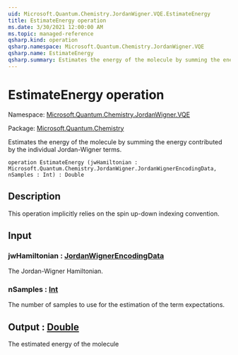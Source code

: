```yaml
---
uid: Microsoft.Quantum.Chemistry.JordanWigner.VQE.EstimateEnergy
title: EstimateEnergy operation
ms.date: 3/30/2021 12:00:00 AM
ms.topic: managed-reference
qsharp.kind: operation
qsharp.namespace: Microsoft.Quantum.Chemistry.JordanWigner.VQE
qsharp.name: EstimateEnergy
qsharp.summary: Estimates the energy of the molecule by summing the energy contributed by the individual Jordan-Wigner terms.
---
```


# EstimateEnergy operation

Namespace: [Microsoft.Quantum.Chemistry.JordanWigner.VQE](xref:Microsoft.Quantum.Chemistry.JordanWigner.VQE)

Package: [Microsoft.Quantum.Chemistry](https://nuget.org/packages/Microsoft.Quantum.Chemistry)


Estimates the energy of the molecule by summing the energy contributed by the individual Jordan-Wigner terms.

```qsharp
operation EstimateEnergy (jwHamiltonian : Microsoft.Quantum.Chemistry.JordanWigner.JordanWignerEncodingData, nSamples : Int) : Double
```


## Description

This operation implicitly relies on the spin up-down indexing convention.

## Input

### jwHamiltonian : [JordanWignerEncodingData](xref:Microsoft.Quantum.Chemistry.JordanWigner.JordanWignerEncodingData)

The Jordan-Wigner Hamiltonian.


### nSamples : [Int](xref:microsoft.quantum.lang-ref.int)

The number of samples to use for the estimation of the term expectations.



## Output : [Double](xref:microsoft.quantum.lang-ref.double)

The estimated energy of the molecule